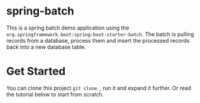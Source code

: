 # spring-batch
This is a spring batch demo application using the `org.springframework.boot:spring-boot-starter-batch`. The batch is pulling records from a database, process them and insert the processed records back into a new database table.

# Get Started
You can clone this project `git clone `, run it and expand it further. Or read the tutorial below to start from scratch.